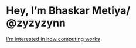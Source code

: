 # Hey, I’m Bhaskar Metiya/ @zyzyzynn
[I'm interested in how computing works](https://zyzyzynn.xyz)


<!-- <p align="center">
  <img height="50%" width="auto" src ="https://github-readme-stats.vercel.app/api?username=bhaskar1001101&show_icons=true&count_private=true&theme=darcula&hide_border=true&hide=issues,contribs&bg_color=00000000">
  <img height="50%" width="auto" src ="https://github-readme-stats.vercel.app/api/top-langs/?username=bhaskar1001101&layout=compact&hide_border=true&theme=darcula&bg_color=00000000&langs_count=6&hide=jupyter%20notebook,tex,css,php&exclude_repo=Pacman-AI">
  <img src ="https://github-readme-streak-stats.herokuapp.com?user=bhaskar1001101&theme=darcula&hide_border=true&background=FFFFFF00">
  <br>
  <br>
<a href="https://www.buymeacoffee.com/aveek.saha"> <img align="center" src="https://cdn.buymeacoffee.com/buttons/v2/default-orange.png" height="50" width="210" alt="aveek.saha" /></a> 
</p> -->

<!-- <p align="center">
  <img align="left" src ="https://github-readme-stats.vercel.app/api/pin/?username=aveek-saha&repo=ytdx">
  <img align="right" src ="https://github-readme-stats.vercel.app/api/pin/?username=aveek-saha&repo=pixel-weather">
</p> -->


<!--
**This** is a ✨ _special_ ✨ repository because its `README.md` (this file) appears on your GitHub profile.

Here are some ideas to get you started:

- 🔭 I’m currently working on ...
- 🌱 I’m currently learning ...
- 👯 I’m looking to collaborate on ...
- 🤔 I’m looking for help with ...
- 💬 Ask me about ...
- 📫 How to reach me: ...
- 😄 Pronouns: ...
- ⚡ Fun fact: ...
-->
